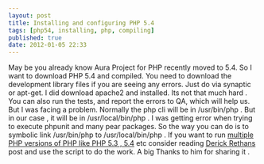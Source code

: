 ```yaml
---
layout: post
title: Installing and configuring PHP 5.4
tags: [php54, installing, php, compiling]
published: true
date: 2012-01-05 22:33
---
```

May be you already know Aura Project for PHP recently moved to 5.4. So I want to download PHP 5.4 and compiled. You need to download the development library files if you are seeing any errors. Just do via synaptic or apt-get. I did download apache2 and installed. Its not that much hard .  You can also run the tests, and report the errors to QA, which will help us. But I was facing a problem. Normally the php cli will be in /usr/bin/php . But in our case , it will be in /usr/local/bin/php . I was getting error when trying to execute phpunit and many pear packages. So the way you can do is to symbolic link /usr/bin/php to /usr/local/bin/php .  If you want to run [multiple PHP versions of PHP like PHP 5.3 , 5.4](http://derickrethans.nl/multiple-php-version-setup.html) etc consider reading [Derick Rethans](http://derickrethans.nl/) post and use the script to do the work. A big Thanks to him for sharing it .   
